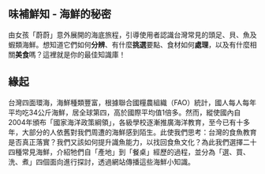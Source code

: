 ## 味補鮮知 - 海鮮的秘密 

由女孩「蔚蔚」意外展開的海底旅程，引導使用者認識台灣常見的頭足、貝、魚及蝦類海鮮。想知道它們如何**分辨**、有什麼**挑選**要點、食材如何**處理**，以及有什麼相關**美食**嗎？這裡就是你的最佳知識庫！

## 緣起

台灣四面環海，海鮮種類豐富，根據聯合國糧農組織（FAO）統計，國人每人每年平均吃34公斤海鮮，居全球第四，高於國際平均值1倍多。然而，縱使國內自2004年頒布「國家海洋政策綱領」，各級學校逐漸推廣海洋教育，至今已有十多年，大部分的人依舊對我們周遭的海鮮感到陌生。此使我們思考：台灣的食魚教育是否真正落實？我們又該如何提升識魚能力，以找回食魚文化？為此我們選擇二十四種常見海鮮，介紹牠們自「產地」到「餐桌」經歷的過程，並分為「選、買、洗、煮」四個面向進行探討，透過網站傳播這些海鮮小知識。
